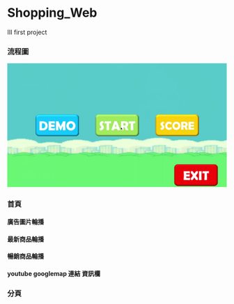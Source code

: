 # Shopping_Web
III first project
### 流程圖
![image](https://github.com/hao800922/HAPPY_BIRDS/blob/master/image/HAPPY_01.jpg)

### 首頁

#### 廣告圖片輪播

#### 最新商品輪播

#### 暢銷商品輪播

#### youtube googlemap 連結 資訊欄

### 分頁 

